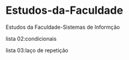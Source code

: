 # Estudos-da-Faculdade
Estudos da Faculdade-Sistemas de Informção

lista 02:condicionais

lista 03:laço de repetição


